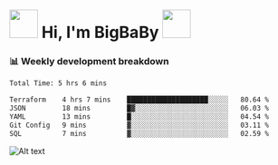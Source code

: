 <!-- Title -->
<h1>
    <img src="https://media.tenor.com/TlyRveJkgo4AAAAi/cloud-cloud-strife.gif" width="50"/>
    Hi, I'm BigBaBy
    <img src="https://media.tenor.com/TlyRveJkgo4AAAAi/cloud-cloud-strife.gif" width="50"/>
</h1>

<h3> 📊 Weekly development breakdown </h3>
<!-- waka-readme-stats -->

<!--START_SECTION:waka-->

```txt
Total Time: 5 hrs 6 mins

Terraform    4 hrs 7 mins    ████████████████████░░░░░   80.64 %
JSON         18 mins         █▓░░░░░░░░░░░░░░░░░░░░░░░   06.03 %
YAML         13 mins         █░░░░░░░░░░░░░░░░░░░░░░░░   04.54 %
Git Config   9 mins          ▓░░░░░░░░░░░░░░░░░░░░░░░░   03.11 %
SQL          7 mins          ▓░░░░░░░░░░░░░░░░░░░░░░░░   02.59 %
```

<!--END_SECTION:waka-->

![Alt text](https://spotify-recently-played-readme.vercel.app/api?user=21b7yx6vkj66csord5swswvza&count=10&width=1000)
